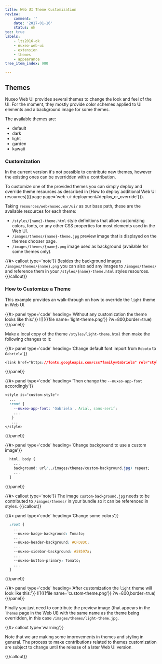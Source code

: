 ```yaml
---
title: Web UI Theme Customization
review:
    comment: ''
    date: '2017-01-16'
    status: ok
toc: true
labels:
    - lts2016-ok
    - nuxeo-web-ui
    - extension
    - themes
    - appearance
tree_item_index: 900

---
```

## Themes

Nuxeo Web UI provides several themes to change the look and feel of the UI. For the moment, they mostly provide color schemes applied to UI elements and a background image for some themes.

The available themes are:
- default
- dark
- light
- garden
- kawaii

### Customization

In the current version it's not possible to contribute new themes, however the existing ones can be overridden with a contribution.

To customize one of the provided themes you can simply deploy and override theme resources as described in [How to deploy additional Web UI resources]({{page page='web-ui-deployment#deploy_or_override'}}).

Taking `resources/web/nuxeo.war/ui/` as our base path, these are the available resources for each theme:

- `/styles/{name}-theme.html` style definitions that allow customizing colors, fonts, or any other CSS properties for most elements used in the Web UI.
- `/images/themes/{name}-theme.jpg` preview image that is displayed on the themes chooser page.
- `/images/themes/{name}.png` image used as background (available for some themes only).

{{#> callout type='note'}}
Besides the background images `/images/themes/{name}.png` you can also add any images to `/images/themes/` and reference them in your `/styles/{name}-theme.html` styles resources.
{{/callout}}


### How to Customize a Theme

This example provides an walk-through on how to override the `light` theme in Web UI.

{{#> panel type='code' heading='Without any customization the theme looks like this:'}}
![]({{file name='light-theme.png'}} ?w=800,border=true)
{{/panel}}

Make a local copy of the theme `/styles/light-theme.html` then make the following changes to it:

{{#> panel type='code' heading='Change default font import from `Roboto` to `Gabriela`'}}
```css
<link href="https://fonts.googleapis.com/css?family=Gabriela" rel="stylesheet">
```
{{/panel}}

{{#> panel type='code' heading='Then change the `--nuxeo-app-font` accordingly'}}
```css
<style is="custom-style">
  ...
  :root {
    --nuxeo-app-font: 'Gabriela', Arial, sans-serif;
    ...
   }
   ...
</style>

```
{{/panel}}


{{#> panel type='code' heading='Change background to use a custom image'}}
```css
  html, body {
    ...
    background: url(../images/themes/custom-background.jpg) repeat;
    ...
  }
```
{{/panel}}


{{#> callout type='note'}}
The image `custom-background.jpg` needs to be contributed to `/images/themes/` in your bundle so it can be referenced in styles.
{{/callout}}


{{#> panel type='code' heading='Change some colors'}}
```css
  :root {
    ...
    --nuxeo-badge-background: Tomato;
    ...
    --nuxeo-header-background: #CFD8DC;
    ...
    --nuxeo-sidebar-background: #58597a;
    ...
    --nuxeo-button-primary: Tomato;
    ...
  }
```
{{/panel}}

{{#> panel type='code' heading='After customization the `light` theme will look like this:'}}
![]({{file name='custom-theme.png'}} ?w=800,border=true)
{{/panel}}

Finally you just need to contribute the preview image (that appears in the `Themes` page in the Web UI) with the same name as the theme being overridden, in this case `/images/themes/light-theme.jpg`.

{{#> callout type='warning'}}

Note that we are making some improvements in themes and styling in general.
The process to make contributions related to themes customization are subject to change until the release of a later Web UI version.

{{/callout}}
